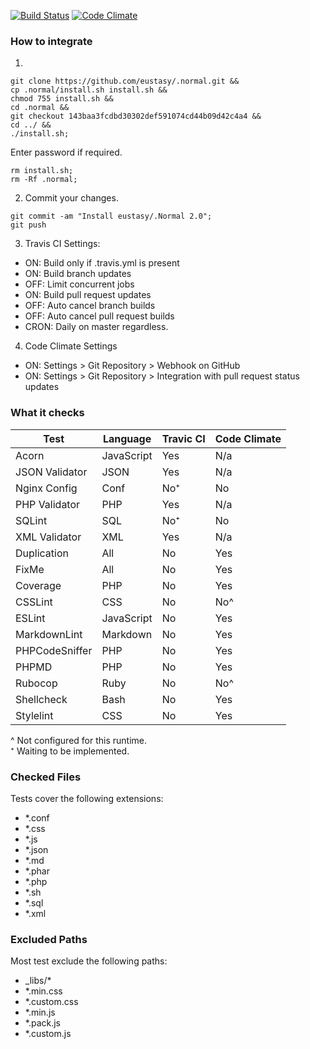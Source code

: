 [![Build Status](https://travis-ci.org/eustasy/.normal.svg?branch=master)](https://travis-ci.org/eustasy/.normal)
[![Code Climate](https://codeclimate.com/github/eustasy/.normal/badges/gpa.svg)](https://codeclimate.com/github/eustasy/.normal)

### How to integrate

1.
```
git clone https://github.com/eustasy/.normal.git &&
cp .normal/install.sh install.sh &&
chmod 755 install.sh &&
cd .normal &&
git checkout 143baa3fcdbd30302def591074cd44b09d42c4a4 &&
cd ../ &&
./install.sh;
```
Enter password if required.
```
rm install.sh;
rm -Rf .normal;
```
2. Commit your changes.
```
git commit -am "Install eustasy/.Normal 2.0";
git push
```
3. Travis CI Settings:
  - ON: Build only if .travis.yml is present
  - ON: Build branch updates
  - OFF: Limit concurrent jobs
  - ON: Build pull request updates
  - OFF: Auto cancel branch builds
  - OFF: Auto cancel pull request builds
  - CRON: Daily on master regardless.
4. Code Climate Settings
  - ON: Settings > Git Repository > Webhook on GitHub
  - ON: Settings > Git Repository > Integration with pull request status updates

### What it checks

| Test | Language | Travic CI | Code Climate |
|------|----------|-----------|--------------|
| Acorn | JavaScript      | Yes | N/a |
| JSON Validator | JSON   | Yes | N/a |
| Nginx Config | Conf     | No⁺ | No  |
| PHP Validator | PHP     | Yes | N/a |
| SQLint | SQL            | No⁺ | No  |
| XML Validator | XML     | Yes | N/a |
| Duplication | All       | No  | Yes |
| FixMe | All             | No  | Yes |
| Coverage | PHP          | No  | Yes |
| CSSLint | CSS           | No  | No^ |
| ESLint | JavaScript     | No  | Yes |
| MarkdownLint | Markdown | No  | Yes |
| PHPCodeSniffer | PHP    | No  | Yes |
| PHPMD | PHP             | No  | Yes |
| Rubocop | Ruby          | No  | No^ |
| Shellcheck | Bash       | No  | Yes |
| Stylelint | CSS         | No  | Yes |

^ Not configured for this runtime.  
⁺ Waiting to be implemented.

### Checked Files

Tests cover the following extensions:

- *.conf
- *.css
- *.js
- *.json
- *.md
- *.phar
- *.php
- *.sh
- *.sql
- *.xml

### Excluded Paths

Most test exclude the following paths:

- _libs/*
- *.min.css
- *.custom.css
- *.min.js
- *.pack.js
- *.custom.js
